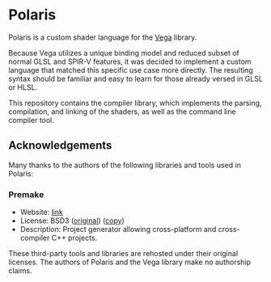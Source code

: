 # Polaris
Polaris is a custom shader language for the [Vega](https://github.com/VegaLib) library. 

Because Vega utilizes a unique binding model and reduced subset of normal GLSL and SPIR-V features, it was decided to implement a custom language that matched this specific use case more directly. The resulting syntax should be familiar and easy to learn for those already versed in GLSL or HLSL.

This repository contains the compiler library, which implements the parsing, compilation, and linking of the shaders, as well as the command line compiler tool.

## Acknowledgements

Many thanks to the authors of the following libraries and tools used in Polaris:

### Premake

* Website: [link](https://github.com/premake/premake-core)
* License: BSD3 ([original](https://github.com/premake/premake-core/blob/master/LICENSE.txt)) ([copy](./license/premake))
* Description: Project generator allowing cross-platform and cross-compiler C++ projects.

These third-party tools and libraries are rehosted under their original licenses. The authors of Polaris and the Vega library make no authorship claims.